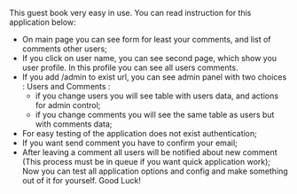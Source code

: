  This guest book very easy in use. You can read instruction for this application below: 
  - On main page you can see form for least your comments, and list of comments other users;
  - If you click on user name, you can see second page, which show you user profile. In this profile you can see all users comments.
  - If you add /admin to exist url, you can see admin panel with two choices : Users and Comments :
     - if you change users you will see table with users data, and actions for admin control;
     -  if you change comments you will see the same table as users but with comments data;
  - For easy testing of the application does not exist authentication;
  - If you want send comment you have to confirm your email;
  - After leaving a comment all users will be notified about new comment (This process must be in queue if you want quick application work);
 Now you can test all application options and config and make something out of it for yourself. Good Luck! 